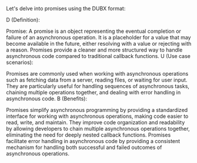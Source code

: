 
Let's delve into promises using the DUBX format:

D (Definition):

Promise: A promise is an object representing the eventual completion or failure of an asynchronous operation. It is a placeholder for a value that may become available in the future, either resolving with a value or rejecting with a reason. Promises provide a cleaner and more structured way to handle asynchronous code compared to traditional callback functions.
U (Use case scenarios):

Promises are commonly used when working with asynchronous operations such as fetching data from a server, reading files, or waiting for user input.
They are particularly useful for handling sequences of asynchronous tasks, chaining multiple operations together, and dealing with error handling in asynchronous code.
B (Benefits):

Promises simplify asynchronous programming by providing a standardized interface for working with asynchronous operations, making code easier to read, write, and maintain.
They improve code organization and readability by allowing developers to chain multiple asynchronous operations together, eliminating the need for deeply nested callback functions.
Promises facilitate error handling in asynchronous code by providing a consistent mechanism for handling both successful and failed outcomes of asynchronous operations.